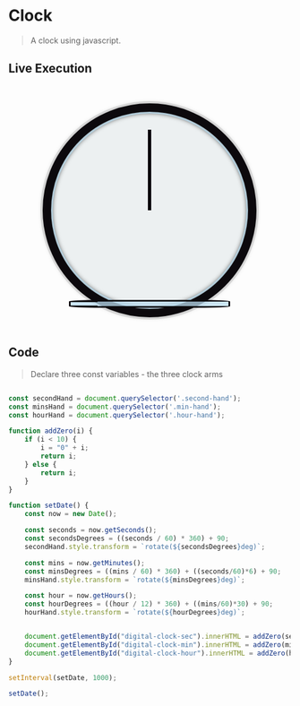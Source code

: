 # Clock 

> A clock using javascript.

## Live Execution
<style>
    .clock {
        width: 18rem;
        height: 18rem;
        background-color: #ECF0F1;
        border:15px solid #0C090D;
        border-radius:50%;
        margin:50px auto;
        position: relative;
        padding:2rem;
        box-shadow:
            0 0 0 4px rgba(0,0,0,0.1),
            inset 0 0 0 3px rgb(187,222,240,0.75),
            inset 0 0 10px black,
            0 0 10px rgba(0,0,0,0.2);
    }

    .clock-face {
        position: relative;
        width: 100%;
        height: 100%;
        transform: translateY(-3px);
    }

    .hand {
        width:50%;
        height:6px;
        background-color:#0C090D;
        position: absolute;
        top:50%;
        transform-origin: 100%;
        transform: rotate(90deg);
        transition: all 0.05s;
        transition-timing-function: cubic-bezier(0.1, 2.7, 0.58, 1);
    }
    .digital-clock {
        position: relative;
    }
    .center {
        margin-left:auto; 
        margin-right:auto;
        background-color: rgb(187,222,240,0.75);
        border:3px solid #0C090D;
        border-radius:20%;
    }
    .number{
        color: #0C090D;
        font-style: oblique;
        font-weight: bold;
    }
</style>

<div class="clock">
    <div class="clock-face">
        <div class="hand hour-hand"></div>
        <div class="hand min-hand"></div>
        <div class="hand second-hand"></div>
    </div>
    <div class="digital-clock">
        <table class="center" id="table">
            <tr>
                <td class="number digital-clock-hour" id="digital-clock-hour"></td>
                <td class="number digital-clock-min" id="digital-clock-min"></td>
                <td class="number digital-clock-sec" id="digital-clock-sec"></td>
            </tr>
        </table>
    </div>
</div>

<script>
    const secondHand = document.querySelector('.second-hand');
    const minsHand = document.querySelector('.min-hand');
    const hourHand = document.querySelector('.hour-hand');

    function addZero(i) {
        if (i < 10) {
            i = "0" + i;
            return i;
        } else {
            return i;
        }
    }

    function setDate() {
        const now = new Date();

        const seconds = now.getSeconds();
        const secondsDegrees = ((seconds / 60) * 360) + 90;
        secondHand.style.transform = `rotate(${secondsDegrees}deg)`;

        const mins = now.getMinutes();
        const minsDegrees = ((mins / 60) * 360) + ((seconds/60)*6) + 90;
        minsHand.style.transform = `rotate(${minsDegrees}deg)`;

        const hour = now.getHours();
        const hourDegrees = ((hour / 12) * 360) + ((mins/60)*30) + 90;
        hourHand.style.transform = `rotate(${hourDegrees}deg)`;

        document.getElementById("digital-clock-sec").innerHTML = addZero(seconds);
        document.getElementById("digital-clock-min").innerHTML = addZero(mins);
        document.getElementById("digital-clock-hour").innerHTML = addZero(hour);
    }

    setInterval(setDate, 1000);

    // setTimeout(function(){
    //     window.location.reload();
    // }, 100);
    setDate();
</script>

## Code

> Declare three const variables - the three clock arms

```javascript title="Clock javascript"

const secondHand = document.querySelector('.second-hand');
const minsHand = document.querySelector('.min-hand');
const hourHand = document.querySelector('.hour-hand');

function addZero(i) {
    if (i < 10) {
        i = "0" + i;
        return i;
    } else {
        return i;
    }
}          

function setDate() {
    const now = new Date();

    const seconds = now.getSeconds();
    const secondsDegrees = ((seconds / 60) * 360) + 90;
    secondHand.style.transform = `rotate(${secondsDegrees}deg)`;

    const mins = now.getMinutes();
    const minsDegrees = ((mins / 60) * 360) + ((seconds/60)*6) + 90;
    minsHand.style.transform = `rotate(${minsDegrees}deg)`;

    const hour = now.getHours();
    const hourDegrees = ((hour / 12) * 360) + ((mins/60)*30) + 90;
    hourHand.style.transform = `rotate(${hourDegrees}deg)`;


    document.getElementById("digital-clock-sec").innerHTML = addZero(seconds);
    document.getElementById("digital-clock-min").innerHTML = addZero(mins);
    document.getElementById("digital-clock-hour").innerHTML = addZero(hour);
}

setInterval(setDate, 1000);

setDate();
```
